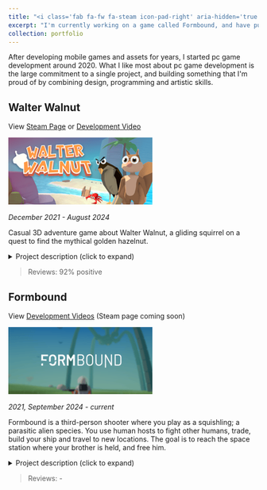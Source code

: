 ```yaml
---
title: "<i class='fab fa-fw fa-steam icon-pad-right' aria-hidden='true'></i>PC games"
excerpt: "I'm currently working on a game called Formbound, and have published one previous title on Steam."
collection: portfolio
---
```


After developing mobile games and assets for years, I started pc game development around 2020. 
What I like most about pc game development is the large commitment to a single project, 
and building something that I'm proud of by combining design, programming and artistic skills.

<div class="project_background" markdown="1">

## Walter Walnut

View [Steam Page](https://store.steampowered.com/app/1877560/Walter_Walnut/) or [Development Video](https://www.youtube.com/watch?v=qzTVIF1EuXQ&ab_channel=Codeer)

![walter walnut image](/../images/walterwalnut.png)

<i>December 2021 - August 2024</i>

Casual 3D adventure game about Walter Walnut, a gliding squirrel on a quest to find the mythical golden hazelnut.

<details markdown="1">

<summary>Project description (click to expand)</summary>

### Project summary

Multi-year pc game project, first experience publishing a pc game. Learned how to (adjust) scope, importance of playtesting, and how to iteratively develop a large videogame.
<br />

### Main challenges
* Managing large project structure
* Planning
* Keeping focus over time, working consistently 
* Game design (mainly designing an engaging gameloop)
* Structuring code in a way that is future-proof 
* Technical challenges like UI, (gamepad) input rebinding, save system, scene loading, sound design, optimization, etc
</details>

> Reviews: 92% positive

</div>

<div class="project_background" markdown="1">

## Formbound

View [Development Videos](https://youtube.com/playlist?list=PL3q73N_YG4whmLz5lyIEr3QZbr4y8k7rw&feature=shared) (Steam page coming soon)

![formbound image](/../images/formbound.png)

<i>2021, September 2024 - current</i>

Formbound is a third-person shooter where you play as a squishling; a parasitic alien species.
You use human hosts to fight other humans, trade, build your ship and travel to new locations.
The goal is to reach the space station where your brother is held, and free him.

<details markdown="1">

<summary>Project description (click to expand)</summary>

### Project summary

Multi-year pc game project, largest project I have worked on.
<br />

### Main challenges
* Game design - game loop, goals, progression, etc
* Focussing on MVP, not overscoping
* Managing large project
* Planning
* Keeping focus over time, working consistently
* Structuring code in a way that is future-proof
* Playtesting
</details>

> Reviews: -

</div>